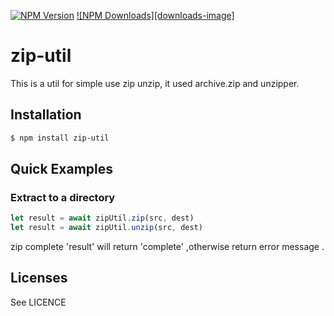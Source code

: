 [![NPM Version][npm-image]][npm-url]
[![NPM Downloads][downloads-image]][downloads-url]

[npm-image]: https://img.shields.io/npm/v/zip-util.svg
[npm-url]: https://npmjs.org/package/zip-util
[downloads-url]: https://npmjs.org/package/zip-util

# zip-util

This is a util for simple use zip unzip, it used archive.zip and unzipper.

## Installation

```bash
$ npm install zip-util
```

## Quick Examples

### Extract to a directory
```js
let result = await zipUtil.zip(src, dest)
let result = await zipUtil.unzip(src, dest)
```

zip complete 'result' will return 'complete' ,otherwise return error message .



## Licenses
See LICENCE

